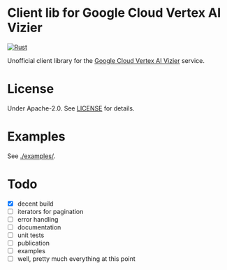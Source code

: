 # Client lib for Google Cloud Vertex AI Vizier

[![Rust](https://github.com/ssoudan/gcp-vertex-ai-vizier/actions/workflows/rust.yml/badge.svg)](https://github.com/ssoudan/gcp-vertex-ai-vizier/actions/workflows/rust.yml)

Unofficial client library for the [Google Cloud Vertex AI Vizier](https://cloud.google.com/vertex-ai/docs/vizier/overview)
service.

# License

Under Apache-2.0. See [LICENSE](./LICENSE) for details.

# Examples

See [./examples/](./examples/).

# Todo

- [x] decent build
- [ ] iterators for pagination
- [ ] error handling
- [ ] documentation
- [ ] unit tests
- [ ] publication
- [ ] examples
- [ ] well, pretty much everything at this point
